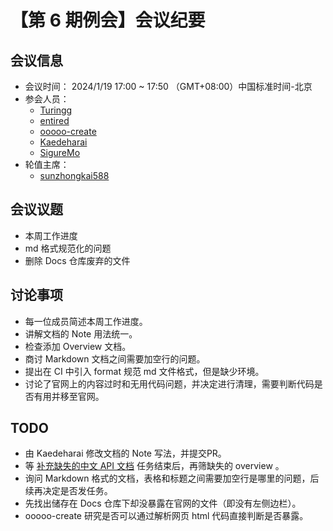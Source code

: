 # 【第 6 期例会】会议纪要

## 会议信息

- 会议时间： 2024/1/19 17:00 ~ 17:50 （GMT+08:00）中国标准时间-北京
- 参会人员：
  - [Turingg](https://github.com/Turingg)
  - [entired](https://github.com/entired)
  - [ooooo-create](https://github.com/ooooo-create)
  - [Kaedeharai](https://github.com/Kaedeharai)
  - [SigureMo](https://github.com/SigureMo)
- 轮值主席：
  - [sunzhongkai588](https://github.com/sunzhongkai588)

## 会议议题

- 本周工作进度
- md 格式规范化的问题
- 删除 Docs 仓库废弃的文件


## 讨论事项

- 每一位成员简述本周工作进度。
- 讲解文档的 Note 用法统一。
- 检查添加 Overview 文档。
- 商讨 Markdown 文档之间需要加空行的问题。
- 提出在 CI 中引入 format 规范 md 文件格式，但是缺少环境。
- 讨论了官网上的内容过时和无用代码问题，并决定进行清理，需要判断代码是否有用并移至官网。


## TODO

- 由 Kaedeharai 修改文档的 Note 写法，并提交PR。
- 等 [补充缺失的中文 API 文档](https://github.com/PaddlePaddle/docs/issues/6193) 任务结束后，再筛缺失的 overview 。
- 询问 Markdown 格式的文档，表格和标题之间需要加空行是哪里的问题，后续再决定是否发任务。
- 先找出储存在 Docs 仓库下却没暴露在官网的文件（即没有左侧边栏）。
- ooooo-create 研究是否可以通过解析网页 html 代码直接判断是否暴露。
  
